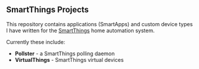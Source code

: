 ## SmartThings Projects

This repository contains applications (SmartApps) and custom device types I
have written for the [SmartThings](http://fbuy.me/bb9pe) home
automation system.

Currently these include:

* __Pollster__ - a SmartThings polling daemon
* __VirtualThings__ - SmartThings virtual devices
